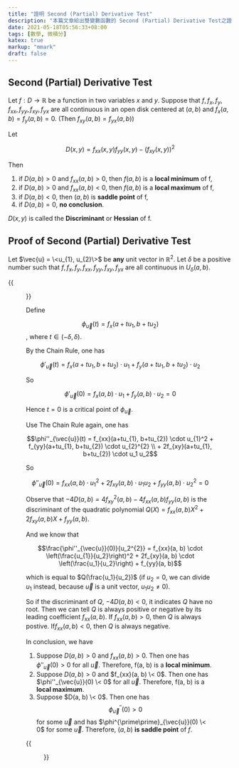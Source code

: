```yaml
---
title: "證明 Second (Partial) Derivative Test"
description: "本篇文章給出雙變數函數的 Second (Partial) Derivative Test之證明。"
date: 2021-05-18T05:56:33+08:00
tags: [數學, 微積分]
katex: true
markup: "mmark"
draft: false
---
```


## Second (Partial) Derivative Test

Let $f : D \rightarrow \mathbb{R}$ be a function in two variables $x$ and $y$. Suppose that $f, f_{x}, f_{y}, f_{xx}, f_{yy}, f_{xy}, f_{yx}$ are all continuous in an open disk centered at $(a, b)$ and $f_{x}(a, b) = f_{y}(a, b) = 0$. (Then $f_{xy}(a, b) = f_{yx}(a, b)$) 

Let

$$D(x, y) = f_{xx}(x, y) f_{yy}(x, y) - \left(f_{xy}(x, y)\right)^{2}$$

Then

1. if $D(a, b) > 0$ and $f_{xx}(a, b) > 0$, then $f(a, b)$ is a **local minimum** of f,
2. if $D(a, b) > 0$ and $f_{xx}(a, b) < 0$, then $f(a, b)$ is a **local maximum** of f,
3. if $D(a, b) < 0$, then $(a, b)$ is **saddle point** of f,
4. if $D(a, b) = 0$, **no conclusion**.

$D(x, y)$ is called the **Discriminant** or **Hessian** of f.

## Proof of Second (Partial) Derivative Test

Let $\vec{u} = \<u_{1}, u_{2}\>$ be **any** unit vector in $\mathbb{R}^{2}$. Let $\delta$ be a positive number such that $f, f_{x}, f_{y}, f_{xx}, f_{yy}, f_{xy}, f_{yx}$ are all continuous in $U_{\delta}(a, b)$. 

{{<figure src="/image/second-fig1.jpg" title="Graph of $U_{\delta}(a, b)$, $\phi_{\vec{u}}(\delta)$ and $\phi_{\vec{u}}(-\delta)$">}}

Define

$$\phi_{\vec{u}}(t) = f_{x}(a+tu_{1}, b+tu_{2})$$, where $t \in (-\delta, \delta)$.

By the Chain Rule, one has

$$\phi'_{\vec{u}}(t) = f_{x}(a+tu_{1}, b+tu_{2})\cdot u_{1} + f_{y}(a+tu_{1}, b+tu_{2}) \cdot u_{2}$$

So 

$$\phi'_{\vec{u}}(0) = f_{x}(a, b)\cdot u_{1} + f_{y}(a, b) \cdot u_{2}=0$$

Hence $t=0$ is a critical point of $\phi_{\vec{u}}$. 

Use The Chain Rule again, one has

$$\phi''_{\vec{u}}(t) = f_{xx}(a+tu_{1}, b+tu_{2}) \cdot u_{1}^2 + f_{yy}(a+tu_{1}, b+tu_{2}) \cdot u_{2}^{2} \\ + 2f_{xy}(a+tu_{1}, b+tu_{2}) \cdot u_1 u_2$$

So 

$$\phi''_{\vec{u}}(0) = f_{xx}(a, b) \cdot u_{1}^2 + 2f_{xy}(a, b) \cdot u_1 u_2 + f_{yy}(a, b) \cdot u_{2}^{2} = 0$$

Observe that $-4D(a, b) = 4f^2_{xy}(a, b) - 4 f_{xx}(a, b) f_{yy}(a, b)$ is the discriminant of the quadratic polynomial $Q(X) = f_{xx}(a, b) X^2 + 2f_{xy}(a, b) X + f_{yy}(a, b)$.

And we know that

$$\frac{\phi''_{\vec{u}}(0)}{u_2^{2}} = f_{xx}(a, b) \cdot \left(\frac{u_{1}}{u_2}\right)^2 + 2f_{xy}(a, b) \cdot \left(\frac{u_1}{u_2}\right) + f_{yy}(a, b)$$ 

which is equal to $Q(\frac{u_1}{u_2})$ (if $u_2 = 0$, we can divide $u_1$ instead, because $\vec{u}$ is a unit vector, $u_1u_2 \neq 0$).

So if the discriminant of $Q$, $-4D(a, b) < 0$, it indicates $Q$ have no root. Then we can tell $Q$ is always positive or negative by its leading coefficient $f_{xx}(a, b)$. If $f_{xx}(a, b) > 0$, then $Q$ is always postive. If$f_{xx}(a, b) < 0$, then $Q$ is always negative.

In conclusion, we have

1. Suppose $D(a, b) > 0$ and $f_{xx}(a, b) > 0$. Then one has $\phi''_{\vec{u}}(0) > 0$ for all $\vec{u}$. Therefore, f(a, b) is a **local minimum**.
2. Suppose $D(a, b) > 0$ and $f_{xx}(a, b) \< 0$. Then one has $\phi''_{\vec{u}}(0) \< 0$ for all $\vec{u}$. Therefore, f(a, b) is a **local maximum**.
3. Suppose $D(a, b) \< 0$. Then one has $$\phi^{\prime\prime}_{\vec{u}}(0) > 0$$ for some $\vec{u}$ and has $\phi^{\prime\prime}_{\vec{u}}(0) \< 0$ for some $\vec{u}$. Therefore, $(a, b)$ **is saddle point** of $f$.

{{<figure src="/image/second-fig2.jpg">}}
